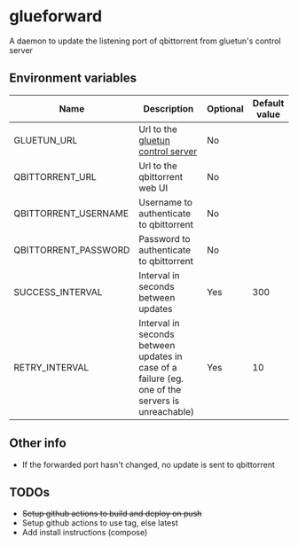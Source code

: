 # glueforward
A daemon to update the listening port of qbittorrent from gluetun's control server

## Environment variables

<table>
<thead>
	<tr>
		<th>Name</th>
		<th>Description</th>
		<th>Optional</th>
		<th>Default value</th>
	</tr>
</thead>
<tbody>
	<tr>
		<td>GLUETUN_URL</td>
		<td>Url to the <a href="https://github.com/qdm12/gluetun-wiki/blob/main/setup/advanced/control-server.md#openvpn-and-wireguard">gluetun control server</a></td>
		<td>No</td>
		<td></td>
	</tr>
	<tr>
		<td>QBITTORRENT_URL</td>
		<td>Url to the qbittorrent web UI</td>
		<td>No</td>
		<td></td>
	</tr>
	<tr>
		<td>QBITTORRENT_USERNAME</td>
		<td>Username to authenticate to qbittorrent</td>
		<td>No</td>
		<td></td>
	</tr>
	<tr>
		<td>QBITTORRENT_PASSWORD</td>
		<td>Password to authenticate to qbittorrent</td>
		<td>No</td>
		<td></td>
	</tr>
	<tr>
		<td>SUCCESS_INTERVAL</td>
		<td>Interval in seconds between updates</td>
		<td>Yes</td>
		<td>300</td>
	</tr>
	<tr>
		<td>RETRY_INTERVAL</td>
		<td>Interval in seconds between updates in case of a failure (eg. one of the servers is unreachable)</td>
		<td>Yes</td>
		<td>10</td>
	</tr>
</tbody>
</table>

## Other info

- If the forwarded port hasn't changed, no update is sent to qbittorrent

## TODOs

- ~~Setup github actions to build and deploy on push~~
- Setup github actions to use tag, else latest
- Add install instructions (compose)